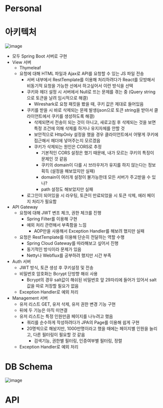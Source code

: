 # Personal
  
# 아키텍처
  ![image](https://user-images.githubusercontent.com/20275668/146694619-14c48ff7-3ad3-41c0-906e-86db5c4695b5.png)
  - 모두 Spring Boot 서버로 구현
  - View 서버
    - Thymeleaf
    - 요청에 대해 HTML 파일과 Ajax로 API를 요청할 수 있는 JS 파일 전송
      - 서버 내부에서 RestTemplate를 이용해 처리하려다가 React를 모방해서 비동기적 요청을 가능한 선에서 하고싶어서 이런 방식을 선택
      - 쿠키와 헤더 설정 시 서버에서 Null로 뜨는 문제를 겪는 중 (Query string으로 토큰을 날려 임시적으로 해결)
        - Wireshark로 요청 패킷을 봤을 때, 쿠키 값은 제대로 들어있음
      - 쿠키를 받을 시 바로 삭제되는 문제 발생(json으로 토큰 string을 받아서 클라이언트에서 쿠키를 생성하도록 해결)
        - 삭제되면서 전송이 되는 것이 아니고, 새로고침 후 삭제되는 것을 보면 특정 조건에 의해 삭제를 하거나 유지자체를 안할 것
        - 보안적으로 HttpOnly 설정을 했을 경우 클라이언트에서 어떻게 쿠키에 접근해서 헤더에 넣어주는지 모르겠음
        - 쿠키가 삭제되는 원인은 CORS로 추정
          - 기본적인 CORS 설정은 했기 때문에, 내가 모르는 쿠키의 특징이 문제인 것 같음
          - 쿠키의 domain이 다를 시 브라우저가 유지를 하지 않는다는 정보 획득 (설정을 해보았지만 실패)
          - domain이 여러개 설정이 불가능한데 모든 서버가 주고받을 수 있나?
          - path 설정도 해보았지만 실패
      - 로그인이 되어있을 시 라우팅, 토큰이 만료되었을 시 토큰 삭제, 에러 페이지 처리가 필요함
  - API Gateway
    - 요청에 대해 JWT 변조 체크, 권한 체크를 진행
      - Spring Filter를 이용해 구현
      - 예외 처리 관련해서 부족함을 느낌
        - AOP만을 사용해서 Exception Handler를 해보려 했지만 실패
    - 요청은 RestTemplate를 이용해 단순히 전달하는 역할 수행
      - Spring Cloud Gateway를 따라해보고 싶어서 진행
      - 동기적인 방식이라 문제가 있음
      - Netty나 Webflux를 공부하려 했지만 시간 부족
  - Auth 서버
    - JWT 방식, 토큰 생성 후 쿠키설정 및 전송
    - 비밀번호 암호화는 Bcrypt 단방향 해쉬 사용
      - Bcrypt의 경우 salt값이 해쉬된 비밀번호 앞 29자리에 들어가 있어서 salt값을 따로 저장할 필요가 없음
    - Exception Handler로 예외 처리
  - Management 서버
    - 유저 리스트 GET, 유저 삭제, 유저 권한 변경 기능 구현
    - 뒤에 두 기능은 아직 미연결
    - 유저 리스트는 특정 인원만큼 페이지를 나누려고 했음
      - 쿼리를 순수하게 작성하려다가 JPA의 Page를 이용해 쉽게 구현
      - 20명씩으로 해놨지만, 1000만명이라고 했을 때에는 페이지별 인원을 늘리고, 다른 필터링이 필요할 것 같음
        - 검색기능, 권한별 필터링, 인증여부별 필터링, 정렬
    - Exception Handler로 예외 처리
      

# DB Schema
![image](https://user-images.githubusercontent.com/20275668/146685302-f1babce9-378e-4075-8e7d-12fba64c0110.png)

# API


